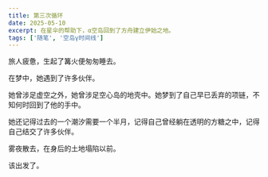 ```yaml
---
title: 第三次循环
date: 2025-05-10
excerpt: 在星伞的帮助下，α空岛回到了方舟建立伊始之地。
tags: ['随笔', '空岛γ时间线']
---
```


旅人疲惫，生起了篝火便匆匆睡去。

在梦中，她遇到了许多伙伴。

她曾涉足虚空之外，她曾涉足空心岛的地壳中。她梦到了自己早已丢弃的项链，不知何时回到了他的手中。

她还记得过去的一个潮汐需要一个半月，记得自己曾经躺在透明的方糖之中，记得自己结交了许多伙伴。

雾夜散去，在身后的土地塌陷以前。

该出发了。